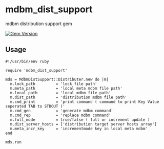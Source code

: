 # mdbm_dist_support
mdbm distribution support gem

[![Gem Version](https://badge.fury.io/rb/mdbm_dist_support.svg)](https://badge.fury.io/rb/mdbm_dist_support)

## Usage
```
#!/usr/bin/env ruby

require 'mdbm_dist_support'

mds = MdbmDistSupport::Distributer.new do |m|
  m.lock_path         = 'lock file path'
  m.meta_path         = 'local meta mdbm file path'
  m.local_path        = 'local mdbm file path'
  m.dist_path         = 'distribution mdbm file path'
  m.cmd_print         = 'print command ( command to print Key Value seperated TAB to STDOUT )'
  m.cmd_gen           = 'generate mdbm command'
  m.cmd_rep           = 'replace mdbm command'
  m.full_mode         = true/false ( full or increment update )
  m.dist_server_hosts = ['distribution target server hosts array']
  m.meta_incr_key     = 'incrementmode key in local meta mdbm'
end

mds.run
```

